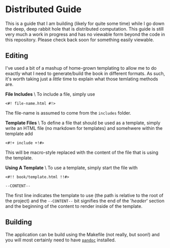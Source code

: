 # Distributed Guide

This is a guide that I am building (likely for quite some time) while I go down
the deep, deep rabbit hole that is distributed computation. This guide is still
very much a work in progress and has no viewable form beyond the code in this
repository. Please check back soon for something easily viewable.

## Editing

I've used a bit of a mashup of home-grown templating to allow me to do exactly what I need to
generate/build the book in different formats. As such, it's worth taking just a _little_ time to
explain what those temlating methods are.

__File Includes__ \\
To include a file, simply use

```
<#! file-name.html #!>
```

The file-name is assumed to come from the `includes` folder.

__Template Files__ \\
To define a file that should be used as a template, simply write an HTML file (no markdown for templates)
and somehwere within the template add

```
<#!+ include +!#>
```

This will be macro-style replaced with the content of the file that is using the template.

__Using A Template__ \\
To use a template, simply start the file with

```
<#!! book/template.html !!#>

--CONTENT--
```

The first line indicates the template to use (the path is relative to the root of the project)
and the `--CONTENT--` bit signifies the end of the '_header_' section and the beginning of the
content to render inside of the template.

## Building

The application can be build using the Makefile (not really, but soon!) and you will
most certainly need to have [`pandoc`][1] installed.


  [1]: http://pandoc.org/
